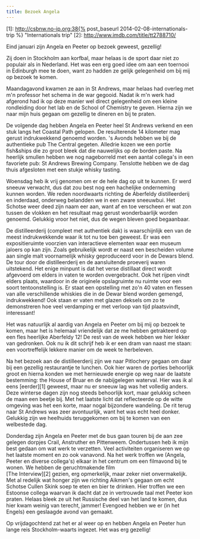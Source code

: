 ```yaml
---
title: Bezoek Angela
---
```

[1]: http://csbnw.no-ip.org:38{% post_baseurl 2014-02-08-internationals-trip %} "Internationals trip"
[2]: http://www.imdb.com/title/tt2788710/

Eind januari zijn Angela en Peeter op bezoek geweest, gezellig!

Zij doen in Stockholm aan korfbal, maar helaas is de sport daar niet zo populair als in Nederland. Het was een erg goed idee om aan een toernooi in Edinburgh mee te doen, want zo hadden ze gelijk gelegenheid om bij mij op bezoek te komen.

Maandagavond kwamen ze aan in St Andrews, maar helaas had overleg met m'n professor het schema in de war gegooid. Nadat ik m'n werk had afgerond had ik op deze manier wel direct gelegenheid om een kleine rondleiding door het lab en de School of Chemistry te geven. Hierna zijn we naar mijn huis gegaan om gezellig te dineren en bij te praten.

De volgende dag hebben Angela en Peeter heel St Andrews verkend en een stuk langs het Coastal Path gelopen. De resulterende 14 kilometer mag gerust indrukwekkend genoemd worden. 's Avonds hebben we bij de authentieke pub The Central gegeten. Alledrie kozen we een portie fish&ships die zo groot bleek dat die nauwelijks op de borden paste. Na heerlijk smullen hebben we nog nageborreld met een aantal collega's in een favoriete pub: St Andrews Brewing Company. Tenslotte hebben we de dag thuis afgesloten met een stukje whisky tasting.

Woensdag heb ik vrij genomen om er de hele dag op uit te kunnen. Er werd sneeuw verwacht, dus dat zou best nog een hachelijke onderneming kunnen worden. We reden noordwaarts richting de Aberfeldy distilleerderij en inderdaad, onderweg belandden we in een zware sneeuwbui. Het Schotse weer deed zijn naam eer aan, want af en toe verscheen er wat zon tussen de vlokken en het resultaat mag gerust wonderbaarlijk worden genoemd. Gelukkig vroor het niet, dus de wegen bleven goed begaanbaar.

De distilleerderij (compleet met authentiek dak) is waarschijnlijk een van de meest indrukwekkende waar ik tot nu toe ben geweest. Er was een expositieruimte voorzien van interactieve elementen waar een museum jaloers op kan zijn. Zoals gebruikelijk wordt er naast een bescheiden volume aan single malt voornamelijk whisky geproduceerd voor in de Dewars blend. De tour door de distilleerderij en de aansluitende proeverij waren uitstekend. Het enige minpunt is dat het verse distillaat direct wordt afgevoerd om elders in vaten te worden overgebracht. Ook het rijpen vindt elders plaats, waardoor in de originele opslagruimte nu ruimte voor een soort tentoonstelling is. Er staat een opstelling met zo'n 40 vaten en flessen van alle verschillende whiskies die in de Dewar blend worden gemengd, indrukwekkend! Ook staan er vaten met glazen deksels om zo te demonstreren hoe veel verdamping er met verloop van tijd plaatsvindt, interessant!

Het was natuurlijk al aardig van Angela en Peeter om bij mij op bezoek te komen, maar het is helemaal vriendelijk dat ze me hebben getrakteerd op een fles heerlijke Aberfeldy 12! De rest van de week hebben we hier lekker van gedronken. Ook nu ik dit schrijf heb ik er een dram van naast me staan: een voortreffelijk lekkere manier om de week te herbeleven.

Na het bezoek aan de distilleerderij zijn we naar Pitlochery gegaan om daar bij een gezellig restaurantje te lunchen. Ook hier waren de porties behoorlijk groot en hierna konden we met hernieuwde energie op weg naar de laatste bestemming: the House of Bruar en de nabijgelegen waterval. Hier was ik al eens [eerder][1] geweest, maar nu er sneeuw lag was het volledig anders. Deze winterse dagen zijn nog steeds behoorlijk kort, maar gelukkig scheen de maan een beetje bij. Met het laatste licht dat reflecteerde op de witte omgeving was het een korte, maar nogal bijzondere wandeling. De rit terug naar St Andrews was zeer avontuurlijk, want het was echt heel donker. Gelukkig zijn we heelhuids teruggekomen om bij te komen van een welbestede dag.

Donderdag zijn Angela en Peeter met de bus gaan touren bij de aan zee gelegen dorpjes Crail, Anstruther en Pittenweem. Ondertussen heb ik mijn best gedaan om wat werk te verzetten. Veel activiteiten organiseren we op het laatste moment en zo ook vanavond. Na het werk troffen we (Angela, Peeter en diverse collega's) elkaar in het centrum om een filmavond bij te wonen. We hebben de geruchtmakende film  
[The Interview][2] gezien, erg opmerkelijk, maar zeker niet onvermakelijk. Met al redelijk wat honger zijn we richting Aikmen's gegaan om echt Schotse Cullen Skink soep te eten en bier te drinken. Hier troffen we een Estoonse collega waarvan ik dacht dat ze in vertrouwde taal met Peeter kon praten. Helaas bleek ze uit het Russische deel van het land te komen, dus hier kwam weinig van terecht, jammer! Evengoed hebben we er (in het Engels) een geslaagde avond van gemaakt.

Op vrijdagochtend zat het er al weer op en hebben Angela en Peeter hun lange reis Stockholm-waarts ingezet. Het was erg gezellig!